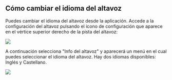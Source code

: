 ## Cómo cambiar el idioma del altavoz

Puedes cambiar el idioma del altavoz desde la aplicación. Accede a la configuración del altavoz pulsando el icono de configuración que aparece en el vértice superior derecho de la pista del altavoz:

![](http://static.energysistem.com/images/manuals/42677/56e8445dc8c03.jpg)

A continuación selecciona "Info del altavoz" y aparecerá un menú en el cual puedes seleccionar el idioma del altavoz. Hay dos idiomas disponibles: Inglés y Castellano.

![](http://static.energysistem.com/images/manuals/42677/56ebd4b5b895d.jpg)
